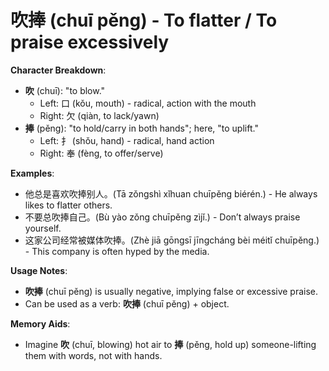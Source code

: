 # **吹捧 (chuī pěng) - To flatter / To praise excessively**

**Character Breakdown**:  
- **吹** (chuī): "to blow."
  - Left: 口 (kǒu, mouth) - radical, action with the mouth
  - Right: 欠 (qiàn, to lack/yawn)  
- **捧** (pěng): "to hold/carry in both hands"; here, "to uplift."
  - Left: 扌 (shǒu, hand) - radical, hand action
  - Right: 奉 (fèng, to offer/serve)

**Examples**:  
- 他总是喜欢吹捧别人。(Tā zǒngshì xǐhuan chuīpěng biérén.) - He always likes to flatter others.  
- 不要总吹捧自己。(Bù yào zǒng chuīpěng zìjǐ.) - Don’t always praise yourself.  
- 这家公司经常被媒体吹捧。(Zhè jiā gōngsī jīngcháng bèi méitǐ chuīpěng.) - This company is often hyped by the media.

**Usage Notes**:  
- **吹捧** (chuī pěng) is usually negative, implying false or excessive praise.  
- Can be used as a verb: **吹捧** (chuī pěng) + object.

**Memory Aids**:  
- Imagine **吹** (chuī, blowing) hot air to **捧** (pěng, hold up) someone-lifting them with words, not with hands.